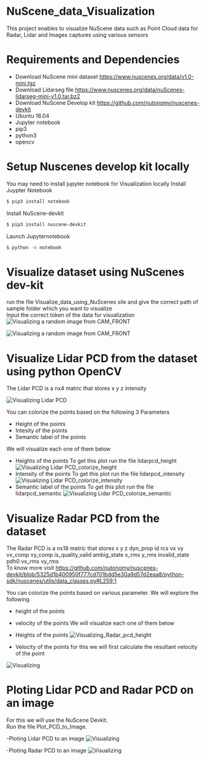 # NuScene_data_Visualization
This project enables to visualize NuScene data such as Point Cloud data for Radar, Lidar and Images captures using various sensors
# Requirements and Dependencies

  - Download NuScene mini dataset https://www.nuscenes.org/data/v1.0-mini.tgz
  - Download Lidarseg file https://www.nuscenes.org/data/nuScenes-lidarseg-mini-v1.0.tar.bz2
  - Download NuScene Develop kit https://github.com/nutonomy/nuscenes-devkit
  - Ubuntu 18.04
  - Jupyter notebook
  - pip3
  - python3
  - opencv
 
# Setup Nuscenes develop kit locally  
You may need to install jupyter notebook for Visualization locally
Install Juypter Notebook 
```sh
$ pip3 install notebook
```
Install NuScene-devkit 
```sh
$ pip3 install nuscene-devkit
```
Launch Jupyternotebook
```sh
$ python -m notebook
```

# Visualize dataset using NuScenes dev-kit
run the file Visualize_data_using_NuScenes sile and give the correct path of sample folder which you want to visualize <br />
Input the correct token of the data for visualization
![Visualizing a random image from CAM_FRONT](https://github.com/ankitcivic/Visualize_NuScene_dataset/blob/main/images/visualize_image.jpg)

![Visualizing a random image from CAM_FRONT](https://github.com/ankitcivic/Visualize_NuScene_dataset/blob/main/images/visualize_image2.jpg)

# Visualize Lidar PCD from the dataset using python OpenCV
The Lidar PCD is a nx4 matric that stores x y z intensity

![Visualizing Lidar PCD](https://github.com/snbagkar/NuScene_data_Visualization/blob/main/Lidarvisualize.JPG)

You can colorize the points based on the following 3 Parameters
- Height of the points
- Intesity of the points
- Semantic label of the points

We will visualize each one of them below
- Heights of the points
To get this plot run the file lidarpcd_height
![Visualizing Lidar PCD_colorize_height](https://github.com/snbagkar/NuScene_data_Visualization/blob/main/byHeight.JPG)
- Intensity of the points
To get this plot run the file lidarpcd_intensity
![Visualizing Lidar PCD_colorize_intensity](https://github.com/snbagkar/NuScene_data_Visualization/blob/main/byintensities.JPG)
- Semantic label of the points
To get this plot run the file lidarpcd_semantic
![Visualizing Lidar PCD_colorize_semantic](https://github.com/snbagkar/NuScene_data_Visualization/blob/main/byLabel.JPG)

# Visualize Radar PCD from the dataset
The Radar PCD is a nx18 matric that stores x y z dyn_prop id rcs vx vy vx_comp vy_comp is_quality_valid ambig_state x_rms y_rms invalid_state pdh0 vx_rms vy_rms <br />
To know more visit https://github.com/nutonomy/nuscenes-devkit/blob/5325d1b400950f777cd701bdd5e30a9d57d2eaa8/python-sdk/nuscenes/utils/data_classes.py#L259:1

You can colorize the points based on various parameter. We will explore the following
- height of the points
- velocity of the points
We will visualize each one of them below
- Heights of the points
![Visualizing_Radar_pcd_height](https://github.com/ankitcivic/Visualize_NuScene_dataset/blob/main/images/radarpcd_height.jpg)

- Velocity of the points
for this we will first calculate the resultant velocity of the point

![Visualizing](https://github.com/ankitcivic/Visualize_NuScene_dataset/blob/main/images/radarpcd_velocity.jpg)

# Ploting Lidar PCD and Radar PCD on an image
For this we will use the NuScene Devkit. <br /> Run the file Plot_PCD_to_Image.

-Ploting Lidar PCD to an image
![Visualizing](https://github.com/snbagkar/NuScene_data_Visualization/blob/main/LIDARprojection.JPG)

-Ploting Radar PCD to an image
![Visualizing](https://github.com/snbagkar/NuScene_data_Visualization/blob/main/RADARprojection.JPG)

